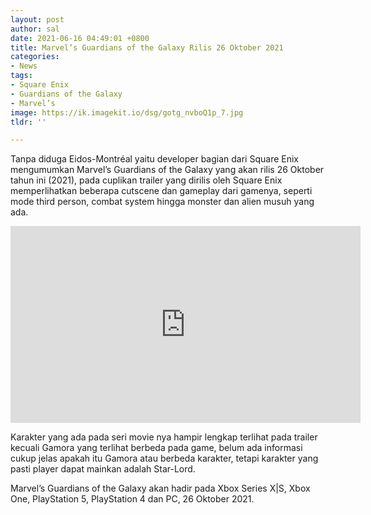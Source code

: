 ```yaml
---
layout: post
author: sal
date: 2021-06-16 04:49:01 +0800
title: Marvel’s Guardians of the Galaxy Rilis 26 Oktober 2021
categories:
- News
tags:
- Square Enix
- Guardians of the Galaxy
- Marvel’s
image: https://ik.imagekit.io/dsg/gotg_nvboQ1p_7.jpg
tldr: ''

---
```

Tanpa diduga Eidos-Montréal yaitu developer bagian dari Square Enix mengumumkan Marvel’s Guardians of the Galaxy yang akan rilis 26 Oktober tahun ini (2021), pada cuplikan trailer yang dirilis oleh Square Enix memperlihatkan beberapa cutscene dan gameplay dari gamenya, seperti mode third person, combat system hingga monster dan alien musuh yang ada.

<iframe width="560" height="315" src="https://www.youtube.com/embed/f-jFYYMkJh4" title="YouTube video player" frameborder="0" allow="accelerometer; autoplay; clipboard-write; encrypted-media; gyroscope; picture-in-picture" allowfullscreen></iframe>

Karakter yang ada pada seri movie nya hampir lengkap terlihat pada trailer kecuali Gamora yang terlihat berbeda pada game, belum ada informasi cukup jelas apakah itu Gamora atau berbeda karakter, tetapi karakter yang pasti player dapat mainkan adalah Star-Lord.

Marvel’s Guardians of the Galaxy akan hadir pada Xbox Series X|S, Xbox One, PlayStation 5, PlayStation 4 dan PC, 26 Oktober 2021.
